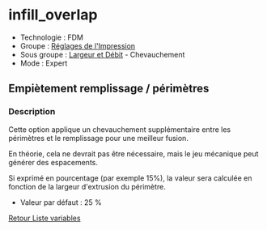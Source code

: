 # infill_overlap

* Technologie : FDM
* Groupe : [Réglages de l'Impression](../print_settings/print_settings.md)
* Sous groupe : [Largeur et Débit](../print_settings/print_settings.md#largeur-et-débit) - Chevauchement
* Mode : Expert

## Empiètement remplissage / périmètres

### Description

Cette option applique un chevauchement supplémentaire entre les périmètres et le remplissage pour une meilleur fusion.

En théorie, cela ne devrait pas être nécessaire, mais le jeu mécanique peut générer des espacements.

Si exprimé en pourcentage (par exemple 15%), la valeur sera calculée en fonction de la largeur d'extrusion du périmètre.

* Valeur par défaut : 25 %

[Retour Liste variables](variable_list.md)